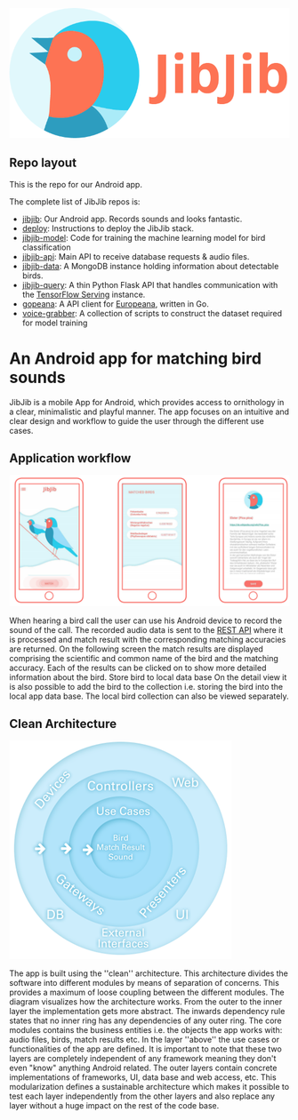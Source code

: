 
![alt JibJib](/app/src/main/res/drawable/splash_start.png)

## Repo layout
This is the repo for our Android app.

The complete list of JibJib repos is:

- [jibjib](https://github.com/gojibjib/jibjib): Our Android app. Records sounds and looks fantastic.
- [deploy](https://github.com/gojibjib/deploy): Instructions to deploy the JibJib stack.
- [jibjib-model](https://github.com/gojibjib/jibjib-model): Code for training the machine learning model for bird classification
- [jibjib-api](https://github.com/gojibjib/jibjib-api): Main API to receive database requests & audio files.
- [jibjib-data](https://github.com/gojibjib/jibjib-data): A MongoDB instance holding information about detectable birds.
- [jibjib-query](https://github.com/gojibjib/jibjib-query): A thin Python Flask API that handles communication with the [TensorFlow Serving](https://www.tensorflow.org/serving/) instance.
- [gopeana](https://github.com/gojibjib/gopeana): A API client for [Europeana](https://europeana.eu), written in Go.
- [voice-grabber](https://github.com/gojibjib/voice-grabber): A collection of scripts to construct the dataset required for model training

# An Android app for matching bird sounds
JibJib is a mobile App for Android, which provides access to ornithology in a clear, minimalistic and playful manner.
The app focuses on an intuitive and clear design and workflow to guide the user through the different use cases. 

## Application workflow

![alt Application workflow](/readme_img/jibjib_screenshots.png)

When hearing a bird call the user can use his Android device to record the sound of the call. The recorded audio data is sent to the  [REST API](https:///github.com/gojibjib//jibjib-api) where it is processed and match result with the corresponding matching accuracies are returned.
On the following screen the match results are displayed comprising the scientific and common name of the bird and the matching accuracy. Each of the results can be clicked on to show more detailed information about the bird.
Store bird to local data base
On the detail view it is also possible to add the bird to the collection i.e. storing the bird into the local app data base. The local bird collection can also be viewed separately.

## Clean Architecture

![alt Clean architecture](/readme_img/clean.png)

The app is built using the ''clean'' architecture. This architecture divides the software into different modules by means of separation of concerns. This provides a maximum of loose coupling between the different modules. The diagram visualizes how the architecture works.
From the outer to the inner layer the implementation gets more abstract. The inwards dependency rule states that no inner ring has any dependencies of any outer ring. 
The core modules contains the business entities i.e. the objects the app works with: audio files, birds, match results etc.
In the layer ''above'' the use cases or functionalities of the app are defined. It is important to note that these two layers are completely independent of any framework meaning they don't even "know" anything Android related. The outer layers contain concrete implementations of frameworks, UI, data base and web access, etc. 
This modularization defines a sustainable architecture which makes it possible to test each layer independently from the other layers and also replace any layer without a huge impact on the rest of the code base.

